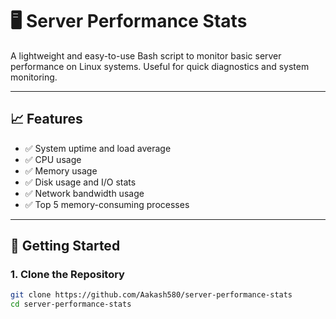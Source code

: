 # 🖥️ Server Performance Stats

A lightweight and easy-to-use Bash script to monitor basic server performance on Linux systems. Useful for quick diagnostics and system monitoring.

---

## 📈 Features

- ✅ System uptime and load average
- ✅ CPU usage
- ✅ Memory usage
- ✅ Disk usage and I/O stats
- ✅ Network bandwidth usage
- ✅ Top 5 memory-consuming processes

---

## 🚀 Getting Started

### 1. Clone the Repository
```bash
git clone https://github.com/Aakash580/server-performance-stats
cd server-performance-stats
